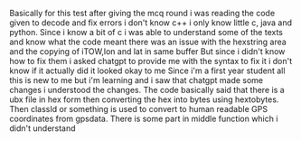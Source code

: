 Basically for this test  after giving the mcq round i was reading the code given to decode and fix errors i don't know c++ i only know little c, java and python.
Since i know a bit of c i was able to understand some of the texts and know what the code meant 
there was an issue with the hexstring area and the copying of iTOW,lon and lat in same buffer 
But since i didn't know how to fix them i asked chatgpt to provide me with the syntax to fix it i don't know if it actually did it looked okay to me
Since i'm a first year student all this is new to me but i'm learning and i saw that chatgpt made some changes i understood the changes. The code basically said that there is a ubx file in hex form then converting the hex into bytes using hextobytes. Then classId or something is used to convert  to human readable GPS coordinates from gpsdata. There is some part in middle function which i didn't understand
